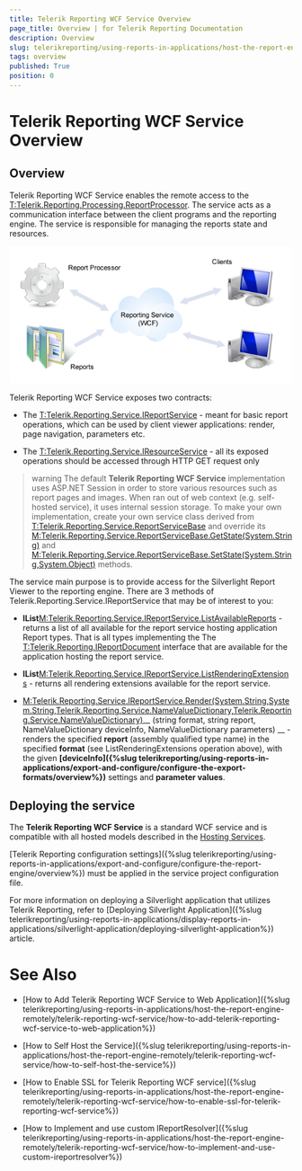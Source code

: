 ```yaml
---
title: Telerik Reporting WCF Service Overview
page_title: Overview | for Telerik Reporting Documentation
description: Overview
slug: telerikreporting/using-reports-in-applications/host-the-report-engine-remotely/telerik-reporting-wcf-service/overview
tags: overview
published: True
position: 0
---
```


# Telerik Reporting WCF Service Overview



## Overview

Telerik Reporting WCF Service enables the
          remote access to the [T:Telerik.Reporting.Processing.ReportProcessor](). The service
          acts as a communication interface between the client programs and the reporting engine. The service is responsible for managing the reports state and resources.
          
  ![](images/WCFService.png)

Telerik Reporting WCF Service exposes two contracts:

* The [T:Telerik.Reporting.Service.IReportService]()
              - meant for basic report operations, which can be used by client
              viewer applications: render, page navigation, parameters etc.
            

* The [T:Telerik.Reporting.Service.IResourceService]()
              - all its exposed operations should be accessed through HTTP GET request only
            

>warning The default  __Telerik Reporting WCF Service__  implementation uses ASP.NET Session in order to store various resources such as report pages            and images. When ran out of web context (e.g. self-hosted service), it uses internal session storage. To make your own implementation, create your own service class derived from [T:Telerik.Reporting.Service.ReportServiceBase]()            and override its [M:Telerik.Reporting.Service.ReportServiceBase.GetState(System.String)]() and [M:Telerik.Reporting.Service.ReportServiceBase.SetState(System.String,System.Object)]() methods.          


The service main purpose is to provide access for the Silverlight Report Viewer to the reporting engine. There are 3 methods of Telerik.Reporting.Service.IReportService that may be of interest to you:
        

* __IList<ReportInfo>__[M:Telerik.Reporting.Service.IReportService.ListAvailableReports]()
              - returns a list of all available for the report service hosting
              application Report types. That is all types implementing the
              The [T:Telerik.Reporting.IReportDocument]()
              interface that are available for the application hosting the
              report service.
            

* __IList<ExtensionInfo>__[M:Telerik.Reporting.Service.IReportService.ListRenderingExtensions]()
              - returns all rendering extensions available for the report service.
            

* [M:Telerik.Reporting.Service.IReportService.Render(System.String,System.String,Telerik.Reporting.Service.NameValueDictionary,Telerik.Reporting.Service.NameValueDictionary)]()__
                (string format, string report,
                NameValueDictionary deviceInfo,
                NameValueDictionary parameters)
              __
              - renders the specified __report__ (assembly
              qualified type name) in the specified __format__
              (see ListRenderingExtensions operation above), with the given
              __[deviceInfo]({%slug telerikreporting/using-reports-in-applications/export-and-configure/configure-the-export-formats/overview%})__
              settings and __parameter values__.
            

## Deploying the service

The __Telerik Reporting WCF Service__ is a standard WCF service and is compatible with all hosted models described in the [Hosting Services](http://msdn.microsoft.com/en-us/library/ms730158).
        

[Telerik Reporting configuration settings]({%slug telerikreporting/using-reports-in-applications/export-and-configure/configure-the-report-engine/overview%}) must be applied in the service project configuration file.

For more information on deploying a Silverlight application that utilizes Telerik Reporting, refer to [Deploying Silverlight Application]({%slug telerikreporting/using-reports-in-applications/display-reports-in-applications/silverlight-application/deploying-silverlight-application%}) article.
        

# See Also


 * [How to Add Telerik Reporting WCF Service to Web Application]({%slug telerikreporting/using-reports-in-applications/host-the-report-engine-remotely/telerik-reporting-wcf-service/how-to-add-telerik-reporting-wcf-service-to-web-application%})

 * [How to Self Host the Service]({%slug telerikreporting/using-reports-in-applications/host-the-report-engine-remotely/telerik-reporting-wcf-service/how-to-self-host-the-service%})

 * [How to Enable SSL for Telerik Reporting WCF service]({%slug telerikreporting/using-reports-in-applications/host-the-report-engine-remotely/telerik-reporting-wcf-service/how-to-enable-ssl-for-telerik-reporting-wcf-service%})

 * [How to Implement and use custom IReportResolver]({%slug telerikreporting/using-reports-in-applications/host-the-report-engine-remotely/telerik-reporting-wcf-service/how-to-implement-and-use-custom-ireportresolver%})
